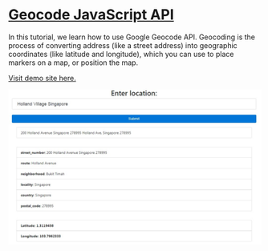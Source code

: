 # [Geocode JavaScript API](https://www.youtube.com/watch?v=pRiQeo17u6c)

In this tutorial, we learn how to use Google Geocode API. Geocoding is the process of converting address (like a street address) into geographic coordinates (like latitude and longitude), which you can use to place markers on a map, or position the map.

[Visit demo site here.](https://webdevtuts.github.io/geocode_js_api/)

![Preview](screenshot.jpg)

